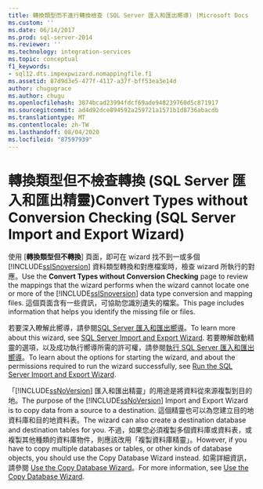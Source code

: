 ```yaml
---
title: 轉換類型而不進行轉換檢查 (SQL Server 匯入和匯出嚮導) |Microsoft Docs
ms.custom: ''
ms.date: 06/14/2017
ms.prod: sql-server-2014
ms.reviewer: ''
ms.technology: integration-services
ms.topic: conceptual
f1_keywords:
- sql12.dts.impexpwizard.nomappingfile.f1
ms.assetid: 87d9d3e5-477f-4117-a37f-bff53ea3e14d
author: chugugrace
ms.author: chugu
ms.openlocfilehash: 3874bcad23994fdcf69ade948239760d5c871917
ms.sourcegitcommit: ad4d92dce894592a259721a1571b1d8736abacdb
ms.translationtype: MT
ms.contentlocale: zh-TW
ms.lasthandoff: 08/04/2020
ms.locfileid: "87597939"
---
```

# <a name="convert-types-without-conversion-checking-sql-server-import-and-export-wizard"></a><span data-ttu-id="98dce-102">轉換類型但不檢查轉換 (SQL Server 匯入和匯出精靈)</span><span class="sxs-lookup"><span data-stu-id="98dce-102">Convert Types without Conversion Checking (SQL Server Import and Export Wizard)</span></span>
  <span data-ttu-id="98dce-103">使用 [**轉換類型但不轉換**] 頁面，即可在 wizard 找不到一或多個 [!INCLUDE[ssISnoversion](../../includes/ssisnoversion-md.md)] 資料類型轉換和對應檔案時，檢查 wizard 所執行的對應。</span><span class="sxs-lookup"><span data-stu-id="98dce-103">Use the **Convert Types without Conversion Checking** page to review the mappings that the wizard performs when the wizard cannot locate one or more of the [!INCLUDE[ssISnoversion](../../includes/ssisnoversion-md.md)] data type conversion and mapping files.</span></span> <span data-ttu-id="98dce-104">這個頁面含有一些資訊，可協助您識別遺失的檔案。</span><span class="sxs-lookup"><span data-stu-id="98dce-104">This page includes information that helps you identify the missing file or files.</span></span>  
  
 <span data-ttu-id="98dce-105">若要深入瞭解此嚮導，請參閱[SQL Server 匯入和匯出嚮導](import-and-export-data-with-the-sql-server-import-and-export-wizard.md)。</span><span class="sxs-lookup"><span data-stu-id="98dce-105">To learn more about this wizard, see [SQL Server Import and Export Wizard](import-and-export-data-with-the-sql-server-import-and-export-wizard.md).</span></span> <span data-ttu-id="98dce-106">若要瞭解啟動精靈的選項，以及成功執行嚮導所需的許可權，請參閱[執行 SQL Server 匯入和匯出嚮導](start-the-sql-server-import-and-export-wizard.md)。</span><span class="sxs-lookup"><span data-stu-id="98dce-106">To learn about the options for starting the wizard, and about the permissions required to run the wizard successfully, see [Run the SQL Server Import and Export Wizard](start-the-sql-server-import-and-export-wizard.md).</span></span>  
  
 <span data-ttu-id="98dce-107">「[!INCLUDE[ssNoVersion](../../includes/ssnoversion-md.md)] 匯入和匯出精靈」的用途是將資料從來源複製到目的地。</span><span class="sxs-lookup"><span data-stu-id="98dce-107">The purpose of the [!INCLUDE[ssNoVersion](../../includes/ssnoversion-md.md)] Import and Export Wizard is to copy data from a source to a destination.</span></span> <span data-ttu-id="98dce-108">這個精靈也可以為您建立目的地資料庫和目的地資料表。</span><span class="sxs-lookup"><span data-stu-id="98dce-108">The wizard can also create a destination database and destination tables for you.</span></span> <span data-ttu-id="98dce-109">不過，如果您必須複製多個資料庫或資料表，或複製其他種類的資料庫物件，則應該改用「複製資料庫精靈」。</span><span class="sxs-lookup"><span data-stu-id="98dce-109">However, if you have to copy multiple databases or tables, or other kinds of database objects, you should use the Copy Database Wizard instead.</span></span> <span data-ttu-id="98dce-110">如需詳細資訊，請參閱 [Use the Copy Database Wizard](../../relational-databases/databases/use-the-copy-database-wizard.md)。</span><span class="sxs-lookup"><span data-stu-id="98dce-110">For more information, see [Use the Copy Database Wizard](../../relational-databases/databases/use-the-copy-database-wizard.md).</span></span>  
  
  

